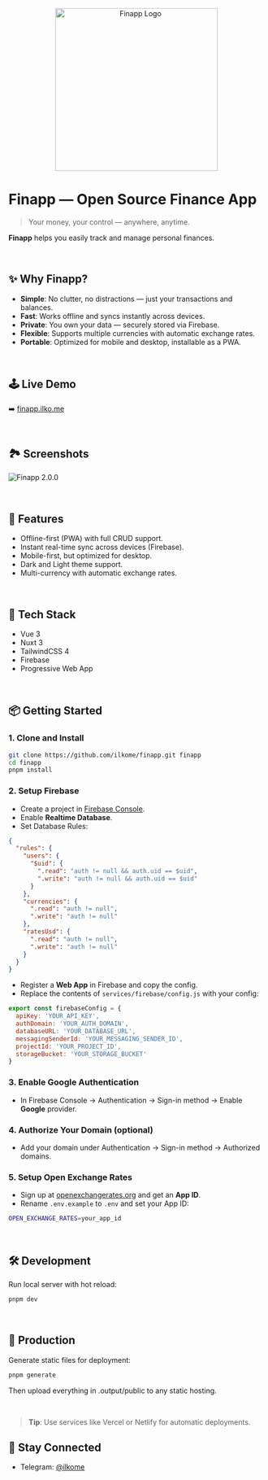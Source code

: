 <p align="center">
  <img src="https://finapp.ilko.me/logo.png" alt="Finapp Logo" width="320" />
</p>

# Finapp — Open Source Finance App
> Your money, your control — anywhere, anytime.

**Finapp** helps you easily track and manage personal finances.

<br/>

## ✨ Why Finapp?

- **Simple**: No clutter, no distractions — just your transactions and balances.
- **Fast**: Works offline and syncs instantly across devices.
- **Private**: You own your data — securely stored via Firebase.
- **Flexible**: Supports multiple currencies with automatic exchange rates.
- **Portable**: Optimized for mobile and desktop, installable as a PWA.

<br/>

## 🕹 Live Demo
➡️ [finapp.ilko.me](https://finapp.ilko.me/)

<br/>

## 🏞 Screenshots
![Finapp 2.0.0](https://firebasestorage.googleapis.com/v0/b/finapp-17474.appspot.com/o/2.0.0%2Ffinapp-2.0.0-promo.png?alt=media&token=bce821da-f5fa-4e8a-be7a-8fc0ebfaf260)

<br/>

## 🚀 Features
- Offline-first (PWA) with full CRUD support.
- Instant real-time sync across devices (Firebase).
- Mobile-first, but optimized for desktop.
- Dark and Light theme support.
- Multi-currency with automatic exchange rates.

<br/>

## 🦄 Tech Stack
- Vue 3
- Nuxt 3
- TailwindCSS 4
- Firebase
- Progressive Web App

<br/>

## 📦 Getting Started

### 1. Clone and Install

```bash
git clone https://github.com/ilkome/finapp.git finapp
cd finapp
pnpm install
```

### 2. Setup Firebase
- Create a project in [Firebase Console](https://console.firebase.google.com/).
- Enable **Realtime Database**.
- Set Database Rules:

```json
{
  "rules": {
    "users": {
      "$uid": {
        ".read": "auth != null && auth.uid == $uid",
        ".write": "auth != null && auth.uid == $uid"
      }
    },
    "currencies": {
      ".read": "auth != null",
      ".write": "auth != null"
    },
    "ratesUsd": {
      ".read": "auth != null",
      ".write": "auth != null"
    }
  }
}
```

- Register a **Web App** in Firebase and copy the config.
- Replace the contents of `services/firebase/config.js` with your config:

```js
export const firebaseConfig = {
  apiKey: 'YOUR_API_KEY',
  authDomain: 'YOUR_AUTH_DOMAIN',
  databaseURL: 'YOUR_DATABASE_URL',
  messagingSenderId: 'YOUR_MESSAGING_SENDER_ID',
  projectId: 'YOUR_PROJECT_ID',
  storageBucket: 'YOUR_STORAGE_BUCKET'
}
```

### 3. Enable Google Authentication
- In Firebase Console → Authentication → Sign-in method → Enable **Google** provider.

### 4. Authorize Your Domain (optional)
- Add your domain under Authentication → Sign-in method → Authorized domains.

### 5. Setup Open Exchange Rates
- Sign up at [openexchangerates.org](https://openexchangerates.org/signup/free) and get an **App ID**.
- Rename `.env.example` to `.env` and set your App ID:

```bash
OPEN_EXCHANGE_RATES=your_app_id
```

<br/>

## 🛠 Development

Run local server with hot reload:

```bash
pnpm dev
```

<br/>

## 🚀 Production

Generate static files for deployment:

```bash
pnpm generate
```

Then upload everything in .output/public to any static hosting.

<br/>

> **Tip**: Use services like Vercel or Netlify for automatic deployments.

## 🤝 Stay Connected
- Telegram: [@ilkome](https://t.me/ilkome)
